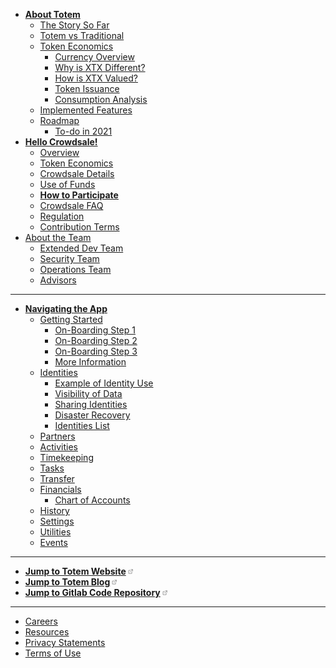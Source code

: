 * [**About Totem**](/)
    * [The Story So Far](information/story-so-far.md)
    * [Totem vs Traditional](information/totem-vs-traditional.md)
    * [Token Economics](information/overview-xtx.md)
        * [Currency Overview](information/what-is-xtx.md)
        * [Why is XTX Different?](information/overview-xtx-2.md)
        * [How is XTX Valued?](information/overview-xtx-3.md)
        * [Token Issuance](information/overview-xtx-1.md)
        * [Consumption Analysis](information/overview-xtx-4.md)
    * [Implemented Features](information/roadmap/features.md)
    * [Roadmap](information/roadmap/roadmap.md)
        * [To-do in 2021](information/roadmap/roadmap-1.md)
* [**Hello Crowdsale!**](crowdsale-docs/crowdsale.md)
    * [Overview](crowdsale-docs/crowdsale-at-a-glance.md)
    * [Token Economics](crowdsale-docs/overview-xtx-redirect.md)
    * [Crowdsale Details](crowdsale-docs/crowdsale-details.md)
    * [Use of Funds](crowdsale-docs/crowdsale-use-of-funds.md)
    * [**How to Participate**](crowdsale-docs/crowdsale-how-to.md)
    * [Crowdsale FAQ](crowdsale-docs/crowdsale-faq.md)
    * [Regulation](crowdsale-docs/regulation.md)
    * [Contribution Terms](crowdsale-docs/contribution-terms.md)
    <!-- * [Post Crowdsale](crowdsale-docs/post-crowdsale.md) -->
* [About the Team](totem/team/team-core.md)
    * [Extended Dev Team](totem/team/team-extended-dev.md)
    * [Security Team](totem/team/team-security.md)
    * [Operations Team](totem/team/team-operations.md)
    * [Advisors](totem/team/team-advisors.md)
    <!-- * [Architecture](information/architecture.md) -->
---
* [**Navigating the App**](app-docs/navigation.md)
    * [Getting Started](app-docs/on-boarding/getting-started.md)
        * [On-Boarding Step 1](app-docs/on-boarding/on-boarding-1.md)
        * [On-Boarding Step 2](app-docs/on-boarding/on-boarding-2.md)
        * [On-Boarding Step 3](app-docs/on-boarding/on-boarding-3.md)
        * [More Information](app-docs/on-boarding/on-boarding-other.md)
    * [Identities](app-docs/identities/identities.md)
        * [Example of Identity Use](app-docs/identities/identities-example.md)
        * [Visibility of Data](app-docs/identities/identities-visibility.md)
        * [Sharing Identities](app-docs/identities/identities-sharing.md)
        * [Disaster Recovery](app-docs/identities/identities-backups.md)
        * [Identities List](app-docs/identities/identities-list.md)
    * [Partners](app-docs/partners.md)
    * [Activities](app-docs/activities.md)
    * [Timekeeping](app-docs/timekeeping.md)
    * [Tasks](app-docs/tasks.md)
    * [Transfer](app-docs/transfer.md)
    * [Financials](app-docs/financials.md)
        * [Chart of Accounts](information/chart-of-accounts.md)
    * [History](app-docs/history.md)
    * [Settings](app-docs/settings.md)
    * [Utilities](app-docs/utilities.md)
    * [Events](app-docs/events.md)
<!-- * **FAQ** -->
<!-- * **API Docs** -->
---
* [**Jump to Totem Website**<span class="q-inlineBlock qu-verticalAlign--text-bottom" width="10px" name="ExternalLinkBidi" style="box-sizing: border-box; display: inline-block; width: 10px; height: 10px; flex-shrink: 0; line-height: 0; margin-left: 2px;"><span class="CssComponent__CssInlineComponent-sc-1oskqb9-1 Icon___StyledCssInlineComponent-sc-11tmcw7-0 lcSoNN"><svg width="16px" height="16px" viewBox="0 0 24 24"><g id="external_link" class="icon_svg-stroke" stroke="#666" stroke-width="1.5" fill="none" fill-rule="evenodd" stroke-linecap="round" stroke-linejoin="round"><polyline points="17 13.5 17 19.5 5 19.5 5 7.5 11 7.5"></polyline><path d="M14,4.5 L20,4.5 L20,10.5 M20,4.5 L11,13.5"></path></g></svg></span></span>](http://bit.ly/3r4Wbuc)
* [**Jump to Totem Blog**<span class="q-inlineBlock qu-verticalAlign--text-bottom" width="10px" name="ExternalLinkBidi" style="box-sizing: border-box; display: inline-block; width: 10px; height: 10px; flex-shrink: 0; line-height: 0; margin-left: 2px;"><span class="CssComponent__CssInlineComponent-sc-1oskqb9-1 Icon___StyledCssInlineComponent-sc-11tmcw7-0 lcSoNN"><svg width="16px" height="16px" viewBox="0 0 24 24"><g id="external_link" class="icon_svg-stroke" stroke="#666" stroke-width="1.5" fill="none" fill-rule="evenodd" stroke-linecap="round" stroke-linejoin="round"><polyline points="17 13.5 17 19.5 5 19.5 5 7.5 11 7.5"></polyline><path d="M14,4.5 L20,4.5 L20,10.5 M20,4.5 L11,13.5"></path></g></svg></span></span>](http://bit.ly/3r9QEmq) 
* [**Jump to Gitlab Code Repository**<span class="q-inlineBlock qu-verticalAlign--text-bottom" width="10px" name="ExternalLinkBidi" style="box-sizing: border-box; display: inline-block; width: 10px; height: 10px; flex-shrink: 0; line-height: 0; margin-left: 2px;"><span class="CssComponent__CssInlineComponent-sc-1oskqb9-1 Icon___StyledCssInlineComponent-sc-11tmcw7-0 lcSoNN"><svg width="16px" height="16px" viewBox="0 0 24 24"><g id="external_link" class="icon_svg-stroke" stroke="#666" stroke-width="1.5" fill="none" fill-rule="evenodd" stroke-linecap="round" stroke-linejoin="round"><polyline points="17 13.5 17 19.5 5 19.5 5 7.5 11 7.5"></polyline><path d="M14,4.5 L20,4.5 L20,10.5 M20,4.5 L11,13.5"></path></g></svg></span></span>](http://bit.ly/3pBn88M)
<!-- * [Installing these docs](misc/installing-docs.md) -->
---
* [Careers](totem/jobs.md)
* [Resources](totem/resources.md)
* [Privacy Statements](totem/privacy.md)
* [Terms of Use](totem/terms.md)